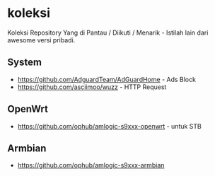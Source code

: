# koleksi
Koleksi Repository Yang di Pantau / Diikuti / Menarik - Istilah lain dari awesome versi pribadi.

## System

- https://github.com/AdguardTeam/AdGuardHome - Ads Block
- https://github.com/asciimoo/wuzz - HTTP Request

## OpenWrt

- https://github.com/ophub/amlogic-s9xxx-openwrt - untuk STB

## Armbian

- https://github.com/ophub/amlogic-s9xxx-armbian

